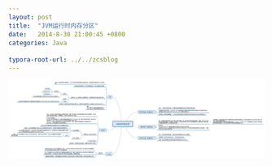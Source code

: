 ```yaml
---
layout: post
title:  "JVM运行时内存分区"
date:   2014-8-30 21:00:45 +0800
categories: Java

typora-root-url: ../../zcsblog
---
```


![img](/assets/Java/JVM运行时内存.jpg)